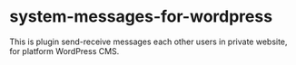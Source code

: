 system-messages-for-wordpress
============================

This is plugin send-receive messages each other users in private website, for platform WordPress CMS.
